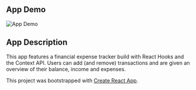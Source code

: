 ## App Demo
![App Demo](https://imgur.com/zSTpLNN.gif)

## App Description
This app features a financial expense tracker build with React Hooks and the Context API. Users can add (and remove) transactions and are given an overview of their balance, income and expenses.

This project was bootstrapped with [Create React App](https://github.com/facebook/create-react-app).
